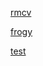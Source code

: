 [rmcv](?id=post/introducing-rmcv/main.md)

[frogy](?id=post/frogy/main.md)

[test](?id=post/test/main_en.md)
